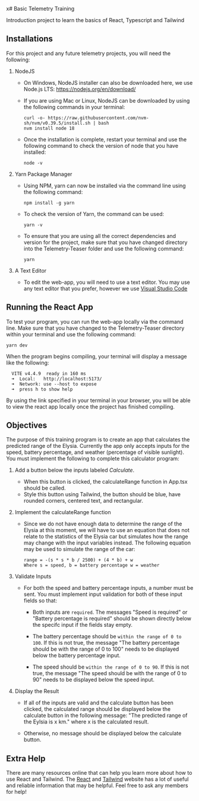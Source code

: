 x# Basic Telemetry Training

Introduction project to learn the basics of React, Typescript and Tailwind

## Installations

For this project and any future telemetry projects, you will need the
following:

1.  NodeJS

    - On Windows, NodeJS installer can also be downloaded here, we use Node.js LTS:
      <https://nodejs.org/en/download/>

    - If you are using Mac or Linux, NodeJS can be downloaded by using the
      following commands in your terminal:

          curl -o- https://raw.githubusercontent.com/nvm-sh/nvm/v0.39.5/install.sh | bash
          nvm install node 18

    - Once the installation is complete, restart your terminal and use
      the following command to check the version of node that you have
      installed:

          node -v

2.  Yarn Package Manager

    - Using NPM, yarn can now be installed via the command line using
      the following command:

          npm install -g yarn

    - To check the version of Yarn, the command can be used:

          yarn -v

    - To ensure that you are using all the correct dependencies and
      version for the project, make sure that you have changed directory into the
      Telemetry-Teaser folder and use the following command:

          yarn

3.  A Text Editor

    - To edit the web-app, you will need to use a text editor. You may
      use any text editor that you prefer, however we use [Visual Studio
      Code](https://code.visualstudio.com)

## Running the React App

To test your program, you can run the web-app locally via the command
line. Make sure that you have changed to the Telemetry-Teaser directory
within your terminal and use the following command:

    yarn dev

When the program begins compiling, your terminal will display a message
like the following:

```
  VITE v4.4.9  ready in 160 ms
  ➜  Local:   http://localhost:5173/
  ➜  Network: use --host to expose
  ➜  press h to show help
```

By using the link specified in your terminal in your browser, you will
be able to view the react app locally once the project has finished
compiling.

## Objectives

The purpose of this training program is to create an app that
calculates the predicted range of the Elysia. Currently the app only
accepts inputs for the speed, battery percentage, and weather
(percentage of visible sunlight). You must implement the following to
complete this calculator program:

1.  Add a button below the inputs labeled _Calculate_.

    - When this button is clicked, the calculateRange function in
      App.tsx should be called.
    - Style this button using Tailwind, the button should be blue, have rounded corners, centered text, and rectangular.

2.  Implement the calculateRange function

    - Since we do not have enough data to determine the range of the
      Elysia at this moment, we will have to use an equation that does
      not relate to the statistics of the Elysia car but simulates how
      the range may change with the input variables instead. The
      following equation may be used to simulate the range of the car:

          range = -(s * s * b / 2500) + (4 * b) + w
          Where s = speed, b = battery percentage w = weather

3.  Validate Inputs

    - For both the speed and battery percentage inputs, a number must be
      sent. You must implement input validation for both of these input
      fields so that:

      - Both inputs are `required`. The messages "Speed is required"
        or "Battery percentage is required" should be shown directly
        below the specifc input if the fields stay empty.

      - The battery percentage should be
        `within the range of 0 to 100`. If this is not true, the
        message "The battery percentage should be with the range of 0 to
        100" needs to be displayed below the battery percentage input.

      - The speed should be `within the range of 0 to 90`. If this is
        not true, the message "The speed should be with the range of 0
        to 90" needs to be displayed below the speed input.

4.  Display the Result

    - If all of the inputs are valid and the calculate button has been
      clicked, the calculated range should be displayed below the
      calculate button in the following message: "The predicted range of
      the Eylsia is x km." where x is the calculated result.

    - Otherwise, no message should be displayed below the calculate
      button.

## Extra Help

There are many resources online that can help you learn more about how
to use React and Tailwind. The [React](https://react.dev/) and [Tailwind](https://tailwindcss.com/) website has a lot of useful and reliable information that may be helpful. Feel free to ask any members for help!